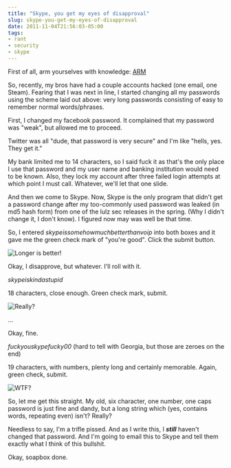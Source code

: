 ```yaml
---
title: "Skype, you get my eyes of disapproval"
slug: skype-you-get-my-eyes-of-disapproval
date: 2011-11-04T21:56:03-05:00
tags:
- rant
- security
- skype
---
```

First of all, arm yourselves with knowledge: [ARM](http://xkcd.com/936/)

So, recently, my bros have had a couple accounts hacked (one email, one Steam). Fearing that I was next in line, I started changing all my passwords using the scheme laid out above: very long passwords consisting of easy to remember normal words/phrases.

First, I changed my facebook password. It complained that my password was "weak", but allowed me to proceed.

Twitter was all "dude, that password is very secure" and I'm like "hells, yes. They get it."

My bank limited me to 14 characters, so I said fuck it as that's the only place I use that password and my user name and banking institution would need to be known. Also, they lock my account after three failed login attempts at which point I must call. Whatever, we'll let that one slide.

And then we come to Skype. Now, Skype is the only program that didn't get a password change after my too-commonly used password was leaked (in md5 hash form) from one of the lulz sec releases in the spring. (Why I didn't change it, I don't know). I figured now may was well be that time.

So, I entered _skypeissomehowmuchbetterthanvoip_ into both boxes and it gave me the green check mark of "you're good". Click the submit button. 

![](http://images.dxprog.com/blog/pass_length.png "Longer is better!")

Okay, I disapprove, but whatever. I'll roll with it.

_skypeiskindastupid_

18 characters, close enough. Green check mark, submit.

![](http://images.dxprog.com/blog/pass_number.png "Really?")

...

Okay, fine.

_fuckyouskypefucky00_ (hard to tell with Georgia, but those are zeroes on the end)

19 characters, with numbers, plenty long and certainly memorable. Again, green check, submit.

![](http://images.dxprog.com/blog/pass_complexity.png "WTF?")

So, let me get this straight. My old, six character, one number, one caps password is just fine and dandy, but a long string which (yes, contains words, repeating even) isn't? Really?

Needless to say, I'm a trifle pissed. And as I write this, I _**still**_ haven't changed that password. And I'm going to email this to Skype and tell them exactly what I think of this bullshit.

Okay, soapbox done.
